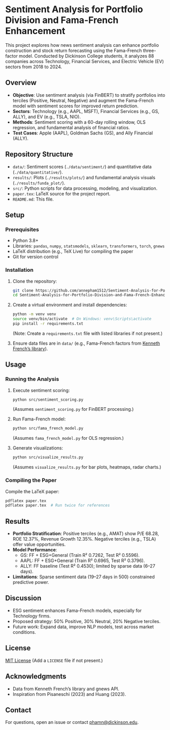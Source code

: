 # Sentiment Analysis for Portfolio Division and Fama-French Enhancement

This project explores how news sentiment analysis can enhance portfolio construction and stock return forecasting using the Fama-French three-factor model. Conducted by Dickinson College students, it analyzes 88 companies across Technology, Financial Services, and Electric Vehicle (EV) sectors from 2018 to 2024.

## Overview

- **Objective**: Use sentiment analysis (via FinBERT) to stratify portfolios into terciles (Positive, Neutral, Negative) and augment the Fama-French model with sentiment scores for improved return prediction.
- **Sectors**: Technology (e.g., AAPL, MSFT), Financial Services (e.g., GS, ALLY), and EV (e.g., TSLA, NIO).
- **Methods**: Sentiment scoring with a 60-day rolling window, OLS regression, and fundamental analysis of financial ratios.
- **Test Cases**: Apple (AAPL), Goldman Sachs (GS), and Ally Financial (ALLY).

## Repository Structure

- `data/`: Sentiment scores (`./data/sentiment/`) and quantitative data (`./data/quantitative/`).
- `results/`: Plots (`./results/plots/`) and fundamental analysis visuals (`./results/funda_plot/`).
- `src/`: Python scripts for data processing, modeling, and visualization.
- `paper.tex`: LaTeX source for the project report.
- `README.md`: This file.

## Setup

### Prerequisites

- Python 3.8+
- Libraries: `pandas`, `numpy`, `statsmodels`, `sklearn`, `transformers`, `torch`, `gnews`
- LaTeX distribution (e.g., TeX Live) for compiling the paper
- Git for version control

### Installation

1. Clone the repository:
   ```bash
   git clone https://github.com/annepham1512/Sentiment-Analysis-for-Portfolio-Division-and-Fama-French-Enhancemen.git
   cd Sentiment-Analysis-for-Portfolio-Division-and-Fama-French-Enhancemen
   ```
2. Create a virtual environment and install dependencies:

   ```bash
   python -m venv venv
   source venv/bin/activate  # On Windows: venv\Scripts\activate
   pip install -r requirements.txt
   ```

   (Note: Create a `requirements.txt` file with listed libraries if not present.)

3. Ensure data files are in `data/` (e.g., Fama-French factors from [Kenneth French’s library](https://mba.tuck.dartmouth.edu/pages/faculty/ken.french/data_library.html)).

## Usage

### Running the Analysis

1. Execute sentiment scoring:

   ```bash
   python src/sentiment_scoring.py
   ```

   (Assumes `sentiment_scoring.py` for FinBERT processing.)

2. Run Fama-French model:

   ```bash
   python src/fama_french_model.py
   ```

   (Assumes `fama_french_model.py` for OLS regression.)

3. Generate visualizations:
   ```bash
   python src/visualize_results.py
   ```
   (Assumes `visualize_results.py` for bar plots, heatmaps, radar charts.)

### Compiling the Paper

Compile the LaTeX paper:

```bash
pdflatex paper.tex
pdflatex paper.tex  # Run twice for references
```

## Results

- **Portfolio Stratification**: Positive terciles (e.g., AMAT) show P/E 68.28, ROE 12.37%, Revenue Growth 12.35%. Negative terciles (e.g., TSLA) offer value opportunities.
- **Model Performance**:
  - GS: FF + ESG+General (Train R² 0.7262, Test R² 0.5596).
  - AAPL: FF + ESG+General (Train R² 0.6965, Test R² 0.3796).
  - ALLY: FF baseline (Test R² 0.4530); limited by sparse data (6–27 days).
- **Limitations**: Sparse sentiment data (19–27 days in 500) constrained predictive power.

## Discussion

- ESG sentiment enhances Fama-French models, especially for Technology firms.
- Proposed strategy: 50% Positive, 30% Neutral, 20% Negative terciles.
- Future work: Expand data, improve NLP models, test across market conditions.

## License

[MIT License](LICENSE) (Add a `LICENSE` file if not present.)

## Acknowledgments

- Data from Kenneth French’s library and gnews API.
- Inspiration from Pisaneschi (2023) and Huang (2023).

## Contact

For questions, open an issue or contact phamn@dickinson.edu.

